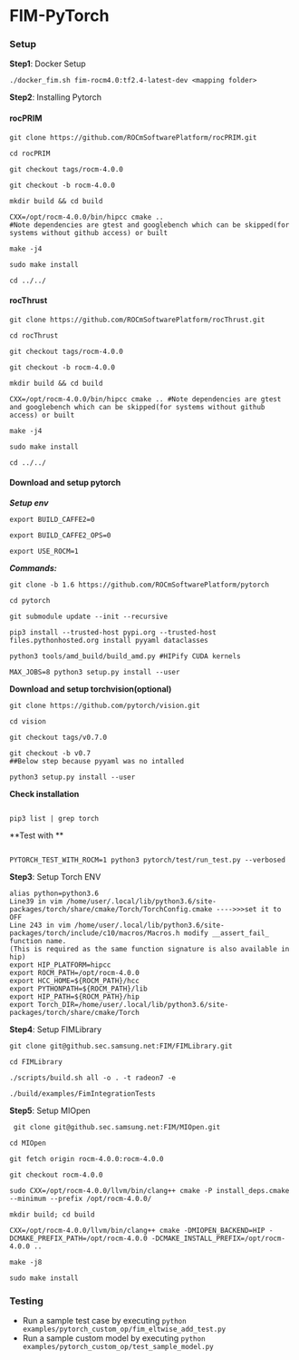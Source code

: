 # FIM-PyTorch

### Setup
__Step1__: Docker Setup
```
./docker_fim.sh fim-rocm4.0:tf2.4-latest-dev <mapping folder>
```

__Step2__: Installing Pytorch
#### rocPRIM
```
git clone https://github.com/ROCmSoftwarePlatform/rocPRIM.git

cd rocPRIM

git checkout tags/rocm-4.0.0

git checkout -b rocm-4.0.0

mkdir build && cd build

CXX=/opt/rocm-4.0.0/bin/hipcc cmake .. 
#Note dependencies are gtest and googlebench which can be skipped(for systems without github access) or built

make -j4

sudo make install

cd ../../
```

#### rocThrust
```
git clone https://github.com/ROCmSoftwarePlatform/rocThrust.git

cd rocThrust

git checkout tags/rocm-4.0.0

git checkout -b rocm-4.0.0

mkdir build && cd build

CXX=/opt/rocm-4.0.0/bin/hipcc cmake .. #Note dependencies are gtest and googlebench which can be skipped(for systems without github access) or built

make -j4

sudo make install

cd ../../
```


#### Download and setup pytorch

***Setup env***
```
export BUILD_CAFFE2=0

export BUILD_CAFFE2_OPS=0

export USE_ROCM=1
```

***Commands:***
```
git clone -b 1.6 https://github.com/ROCmSoftwarePlatform/pytorch

cd pytorch

git submodule update --init --recursive

pip3 install --trusted-host pypi.org --trusted-host files.pythonhosted.org install pyyaml dataclasses

python3 tools/amd_build/build_amd.py #HIPify CUDA kernels

MAX_JOBS=8 python3 setup.py install --user
```


**Download and setup torchvision(optional)**
```
git clone https://github.com/pytorch/vision.git

cd vision

git checkout tags/v0.7.0

git checkout -b v0.7
##Below step because pyyaml was no intalled

python3 setup.py install --user

```

**Check installation**
```

pip3 list | grep torch
```


**Test with **
```

PYTORCH_TEST_WITH_ROCM=1 python3 pytorch/test/run_test.py --verbosed
```

__Step3__: Setup Torch ENV
```
alias python=python3.6
Line39 in vim /home/user/.local/lib/python3.6/site-packages/torch/share/cmake/Torch/TorchConfig.cmake ---->>>set it to OFF
Line 243 in vim /home/user/.local/lib/python3.6/site-packages/torch/include/c10/macros/Macros.h modify __assert_fail_ function name. 
(This is required as the same function signature is also available in hip)
export HIP_PLATFORM=hipcc
export ROCM_PATH=/opt/rocm-4.0.0
export HCC_HOME=${ROCM_PATH}/hcc
export PYTHONPATH=${ROCM_PATH}/lib
export HIP_PATH=${ROCM_PATH}/hip
export Torch_DIR=/home/user/.local/lib/python3.6/site-packages/torch/share/cmake/Torch
```
__Step4__: Setup FIMLibrary
```
git clone git@github.sec.samsung.net:FIM/FIMLibrary.git

cd FIMLibrary

./scripts/build.sh all -o . -t radeon7 -e

./build/examples/FimIntegrationTests
```

__Step5__: Setup MIOpen
```
 git clone git@github.sec.samsung.net:FIM/MIOpen.git

cd MIOpen

git fetch origin rocm-4.0.0:rocm-4.0.0

git checkout rocm-4.0.0

sudo CXX=/opt/rocm-4.0.0/llvm/bin/clang++ cmake -P install_deps.cmake --minimum --prefix /opt/rocm-4.0.0/

mkdir build; cd build

CXX=/opt/rocm-4.0.0/llvm/bin/clang++ cmake -DMIOPEN_BACKEND=HIP -DCMAKE_PREFIX_PATH=/opt/rocm-4.0.0 -DCMAKE_INSTALL_PREFIX=/opt/rocm-4.0.0 ..

make -j8

sudo make install
```

### Testing
  * Run a sample test case by executing `python examples/pytorch_custom_op/fim_eltwise_add_test.py`
  * Run a sample custom model by executing `python examples/pytorch_custom_op/test_sample_model.py`
